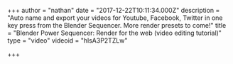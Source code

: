 +++
author = "nathan"
date = "2017-12-22T10:11:34.000Z"
description = "Auto name and export your videos for Youtube, Facebook, Twitter in one key press from the Blender Sequencer. More render presets to come!"
title = "Blender Power Sequencer: Render for the web (video editing tutorial)"
type = "video"
videoid = "hlsA3P2TZLw"

+++

